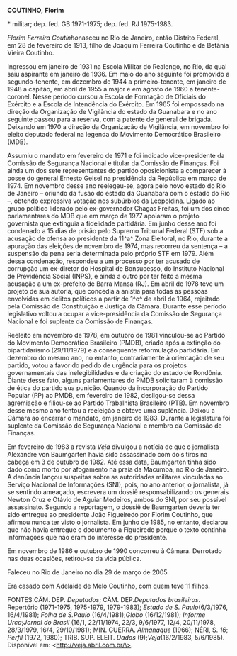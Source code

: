 **COUTINHO,** **Florim**

\* militar; dep. fed. GB 1971-1975; dep. fed. RJ 1975-1983.

*Florim Ferreira Coutinho*nasceu no Rio de Janeiro, então Distrito
Federal, em 28 de fevereiro de 1913, filho de Joaquim Ferreira Coutinho
e de Betânia Vieira Coutinho.

Ingressou em janeiro de 1931 na Escola Militar do Realengo, no Rio, da
qual saiu aspirante em janeiro de 1936. Em maio do ano seguinte foi
promovido a segundo-tenente, em dezembro de 1944 a primeiro-tenente, em
janeiro de 1948 a capitão, em abril de 1955 a major e em agosto de 1960
a tenente-coronel. Nesse período cursou a Escola de Formação de Oficiais
do Exército e a Escola de Intendência do Exército. Em 1965 foi empossado
na direção da Organização de Vigilância do estado da Guanabara e no ano
seguinte passou para a reserva, com a patente de general de brigada.
Deixando em 1970 a direção da Organização de Vigilância, em novembro foi
eleito deputado federal na legenda do Movimento Democrático Brasileiro
(MDB).

Assumiu o mandato em fevereiro de 1971 e foi indicado vice-presidente da
Comissão de Segurança Nacional e titular da Comissão de Finanças. Foi
ainda um dos sete representantes do partido oposicionista a comparecer à
posse do general Ernesto Geisel na presidência da República em março de
1974. Em novembro desse ano reelegeu-se, agora pelo novo estado do Rio
de Janeiro – oriundo da fusão do estado da Guanabara com o estado do Rio
–, obtendo expressiva votação nos subúrbios da Leopoldina. Ligado ao
grupo político liderado pelo ex-governador Chagas Freitas, foi um dos
cinco parlamentares do MDB que em março de 1977 apoiaram o projeto
governista que extinguia a fidelidade partidária. Em junho desse ano foi
condenado a 15 dias de prisão pelo Supremo Tribunal Federal (STF) sob a
acusação de ofensa ao presidente da 11^a^ Zona Eleitoral, no Rio,
durante a apuração das eleições de novembro de 1974, mas recorreu da
sentença – a suspensão da pena seria determinada pelo próprio STF em
1979. Além dessa condenação, respondeu a um processo por ter acusado de
corrupção um ex-diretor do Hospital de Bonsucesso, do Instituto Nacional
de Previdência Social (INPS), e ainda a outro por ter feito a mesma
acusação a um ex-prefeito de Barra Mansa (RJ). Em abril de 1978 teve um
projeto de sua autoria, que concedia a anistia para todas as pessoas
envolvidas em delitos políticos a partir de 1^o^ de abril de 1964,
rejeitado pela Comissão de Constituição e Justiça da Câmara. Durante
esse período legislativo voltou a ocupar a vice-presidência da Comissão
de Segurança Nacional e foi suplente da Comissão de Finanças.

Reeleito em novembro de 1978, em outubro de 1981 vinculou-se ao Partido
do Movimento Democrático Brasileiro (PMDB), criado após a extinção do
bipartidarismo (29/11/1979) e a consequente reformulação partidária. Em
dezembro do mesmo ano, no entanto, contrariamente à orientação de seu
partido, votou a favor do pedido de urgência para os projetos
governamentais das inelegibilidades e da criação do estado de Rondônia.
Diante desse fato, alguns parlamentares do PMDB solicitaram à comissão
de ética do partido sua punição. Quando da incorporação do Partido
Popular (PP) ao PMDB, em fevereiro de 1982, desligou-se dessa agremiação
e filiou-se ao Partido Trabalhista Brasileiro (PTB). Em novembro desse
mesmo ano tentou a reeleição e obteve uma suplência. Deixou a Câmara ao
encerrar o mandato, em janeiro de 1983. Durante a legislatura foi
suplente da Comissão de Segurança Nacional e membro da Comissão de
Finanças.

Em fevereiro de 1983 a revista *Veja* divulgou a notícia de que o
jornalista Alexandre von Baumgarten havia sido assassinado com dois
tiros na cabeça em 3 de outubro de 1982. Até essa data, Baumgarten tinha
sido dado como morto por afogamento na praia da Macumba, no Rio de
Janeiro. A denúncia lançou suspeitas sobre as autoridades militares
vinculadas ao Serviço Nacional de Informações (SNI), pois, no ano
anterior, o jornalista, já se sentindo ameaçado, escrevera um dossiê
responsabilizando os generais Newton Cruz e Otávio de Aguiar Medeiros,
ambos do SNI, por seu possível assassinato. Segundo a reportagem, o
dossiê de Baumgarten deveria ter sido entregue ao presidente João
Figueiredo por Florim Coutinho, que afirmou nunca ter visto o
jornalista. Em junho de 1985, no entanto, declarou que não havia
entregue o documento a Figueiredo porque o texto continha informações
que não eram do interesse do presidente.

Em novembro de 1986 e outubro de 1990 concorreu à Câmara. Derrotado nas
duas ocasiões, retirou-se da vida pública.

Faleceu no Rio de Janeiro no dia 29 de março de 2005.

Era casado com Adelaide de Melo Coutinho, com quem teve 11 filhos.

FONTES:CÂM. DEP. *Deputados*; CÂM. DEP.*Deputados brasileiros*.
Repertório (1971-1975, 1975-1979, 1979-1983); *Estado de S.
Paulo*(6/3/1976, 16/4/1981); *Folha de S.Paulo* (16/4/1981);*Globo*
(16/12/1981); *Informe Urca*;*Jornal do Brasil* (16/1, 22/11/1974, 22/3,
9/6/1977, 12/4, 20/11/1978, 28/3/1979, 16/4, 29/10/1981); MIN. GUERRA.
*Almanaque* (1966); NÉRI, S. *16*; *Perfil* (1972, 1980); TRIB. SUP.
ELEIT. *Dados* (9);*Veja*(16/2/1983, 5/6/1985). Disponível em:
\<http://veja.abril.com.br/\>.
